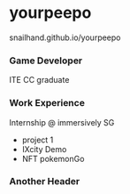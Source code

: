 # yourpeepo
snailhand.github.io/yourpeepo

### Game Developer
ITE CC graduate

### Work Experience
Internship @ immersively SG
- project 1
- IXcity Demo
- NFT pokemonGo

### Another Header


